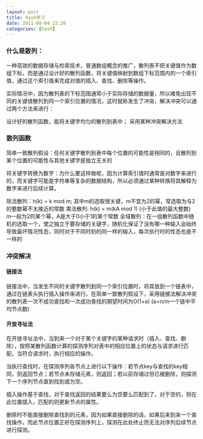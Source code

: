 ```yaml
---
layout: post
title: hash学习
date: 2011-08-04 22:20
categories: [hash]
---
```


### 什么是散列：

一种高效的数据存储与检索技术，普通数组概念的推广，散列表不把关键值作为数组下标，而是通过设计好的散列函数，将关键值映射到数组下标范围内的一个索引值，通过这个索引值来完成对值的插入、查找、删除等操作。

实际情况中，因为散列表的下标范围通常小于实际存储的数据量，所以难免出现不同的关键值散列到同一个索引位置的情况，这时就称发生了冲突，解决冲突可以通过两个方法来进行：

设计好的散列函数，能将关键字均匀的散列到表中；
采用某种冲突解决方法

### 散列函数

简单一致散列假设：任何关键字散列到表中每个位置的可能性是相同的，且散列到某个位置的可能性与其他关键字是独立无关的

将关键字转换为数字：为什么要这样做呢，因为计算索引值时通常是对数字来进行的，而关键字可能是字符串等复杂的数据结构，所以必须通过某种转换将其解释为数字来进行后续计算。

除法散列：h(k) = k mod m; 
其中m的选取很关键，m不宜为2的幂，常选取为与2的整数幂不太接近的常数
乘法散列: h(k) = m(kA mod 1) (小于此值的最大整数)
m一般为2的某个幂，A是大于0小于1的某个常数
全域散列：在一组散列函数中随机的选取一个，使之独立于要存储的关键字，随机化保证了没有哪一种输入会始终导致最坏情况性态，同时对于不同时刻的同一样的输入，每次执行时的性态也是不一样的
### 冲突解决

#### 链接法
链接法中，当发生不同的关键字散列到同一个索引位置时，将其放到一个链表中，通过在链表头执行插入操作来进行。在简单一致散列假设下，采用链接法解决冲突的散列表一次不成功查找和一次成功查找的期望时间为O(1+a) (a=n/m一个链中平均节点数)

#### 开放寻址法
在开放寻址法中，当到来一个对于某个关键字的某种请求时（插入、查找、删除），按照某散列函数计算的探测序列对表中的相应位置上的状态与请求进行匹配，当符合请求时，执行相应的操作。

当执行查找时，在探测序列各节点上进行以下操作：若节点key与查找的key相同，则返回节点；若节点未存储元素，则返回；若以前存储过但已被删除，则探测下一个序列节点直到找到或为空。

插入操作基于查找，对于查找返回的结果要么为空要么匹配到了，对于空的，则在此位置插入，匹配的则更新节点的属性。

删除时不能直接删除查找到的元素，因为如果直接删除的话，如果后来到来一个查找操作，而此节点位置正好在探测序列上，探测在此处终止而无法对序列后续节点进行探测。
